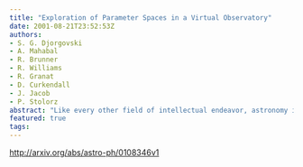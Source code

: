 ```yaml
---
title: "Exploration of Parameter Spaces in a Virtual Observatory"
date: 2001-08-21T23:52:53Z
authors:
- S. G. Djorgovski
- A. Mahabal
- R. Brunner
- R. Williams
- R. Granat
- D. Curkendall
- J. Jacob
- P. Stolorz
abstract: "Like every other field of intellectual endeavor, astronomy is being revolutionised by the advances in information technology. There is an ongoing exponential growth in the volume, quality, and complexity of astronomical data sets, mainly through large digital sky surveys and archives. The Virtual Observatory (VO) concept represents a scientific and technological framework needed to cope with this data flood. Systematic exploration of the observable parameter spaces, covered by large digital sky surveys spanning a range of wavelengths, will be one of the primary modes of research with a VO. This is where the truly new discoveries will be made, and new insights be gained about the already known astronomical objects and phenomena. We review some of the methodological challenges posed by the analysis of large and complex data sets expected in the VO-based research. The challenges are driven both by the size and the complexity of the data sets (billions of data vectors in parameter spaces of tens or hundreds of dimensions), by the heterogeneity of the data and measurement errors, including differences in basic survey parameters for the federated data sets (e.g., in the positional accuracy and resolution, wavelength coverage, time baseline, etc.), various selection effects, as well as the intrinsic clustering properties (functional form, topology) of the data distributions in the parameter spaces of observed attributes. Answering these challenges will require substantial collaborative efforts and partnerships between astronomers, computer scientists, and statisticians."
featured: true
tags:
---
```

http://arxiv.org/abs/astro-ph/0108346v1